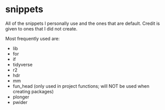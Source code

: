 # snippets
All of the snippets I personally use and the ones that are default. Credit is given to ones that I did not create. 

Most frequently used are:
* lib
* for
* if
* tidyverse
* r2
* hdr
* mm
* fun_head (only used in project functions; will NOT be used when creating packages)
* plonger
* pwider
